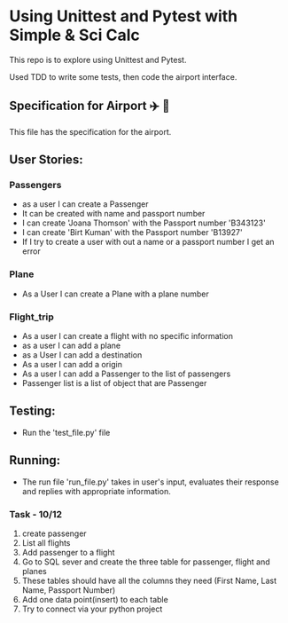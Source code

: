 # Using Unittest and Pytest with Simple & Sci Calc 
This repo is to explore using Unittest and Pytest.

Used TDD to write some tests, then code the airport interface.

## Specification for Airport :airplane: :passport_control: 
This file has the specification for the airport.

## User Stories:

### Passengers
- as a user I can create a Passenger
- It can be created with name and passport number
- I can create 'Joana Thomson' with the Passport number 'B343123'
- I can create 'Birt Kuman' with the Passport number 'B13927'
- If I try to create a user with out a name or a passport number I get an error

### Plane
- As a User I can create a Plane with a plane number

### Flight_trip
- As a user I can create a flight with no specific information
- as a user I can add a plane
- as a User I can add a destination
- As a user I can add a origin
- As a user I can add a Passenger to the list of passengers
- Passenger list is a list of object that are Passenger

## Testing:
- Run the 'test_file.py' file 

## Running:
- The run file 'run_file.py' takes in user's input, evaluates their response and replies with appropriate information. 

### Task - 10/12
1. create passenger
2. List all flights
3. Add passenger to a flight
4. Go to SQL sever and create the three table for passenger, flight and planes
5. These tables should have all the columns they need (First Name, Last Name, Passport Number)
6. Add one data point(insert) to each table 
7. Try to connect via your python project 